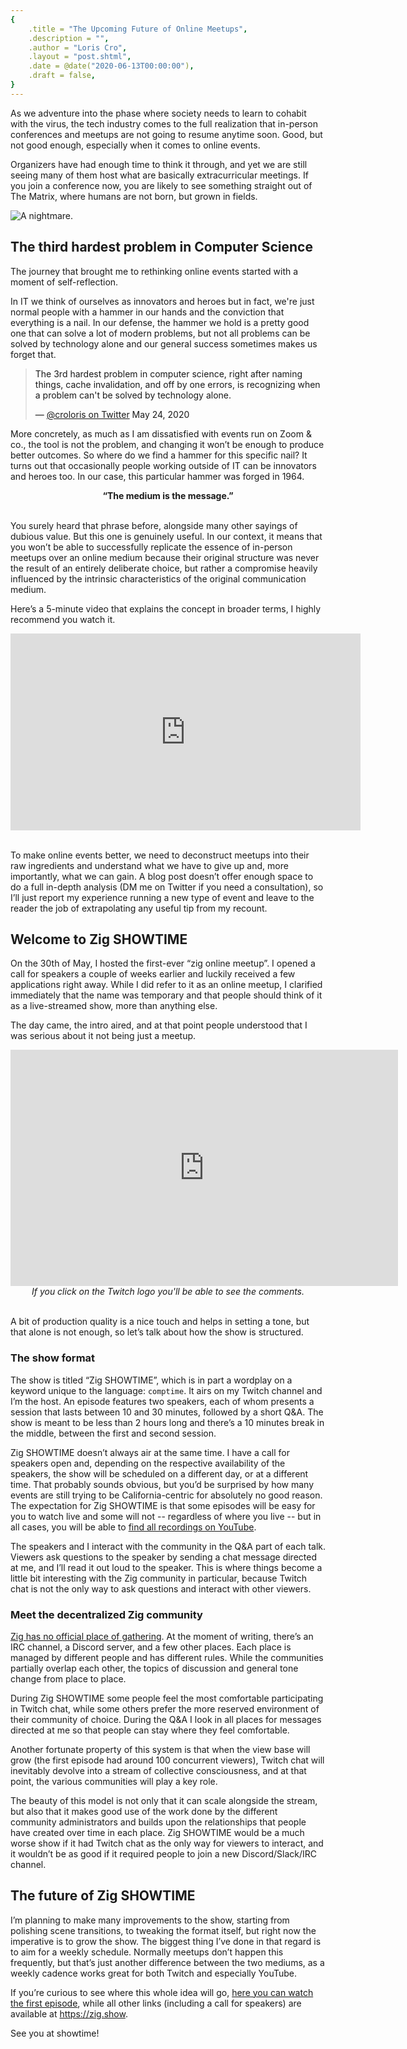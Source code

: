 ```yaml
---
{
    .title = "The Upcoming Future of Online Meetups",
    .description = "",
    .author = "Loris Cro",
    .layout = "post.shtml",
    .date = @date("2020-06-13T00:00:00"),
    .draft = false,
}
---
```


As we adventure into the phase where society needs to learn to cohabit with the virus, the tech industry comes to the full realization that in-person conferences and meetups are not going to resume anytime soon. Good, but not good enough, especially when it comes to online events.

Organizers have had enough time to think it through, and yet we are still seeing many of them host what are basically extracurricular meetings. If you join a conference now, you are likely to see something straight out of The Matrix, where humans are not born, but grown in fields. 

![A nightmare.](nightmare.PNG "Yes, meetups and conferences are also about social interaction, but not like this.")


## The third hardest problem in Computer Science
The journey that brought me to rethinking online events started with a moment of self-reflection. 

In IT we think of ourselves as innovators and heroes but in fact, we're just normal people with a hammer in our hands and the conviction that everything is a nail. In our defense, the hammer we hold is a pretty good one that can solve a lot of modern problems, but not all problems can be solved by technology alone and our general success sometimes makes us forget that.

<blockquote class="twitter-tweet" style="color:inherit;"><p lang="en" dir="ltr">The 3rd hardest problem in computer science, right after naming things, cache invalidation, and off by one errors, is recognizing when a problem can&#39;t be solved by technology alone.</p>&mdash; <a href="https://twitter.com/croloris/status/1264391714539741184?ref_src=twsrc%5Etfw">@croloris on Twitter</a> May 24, 2020</blockquote>

More concretely, as much as I am dissatisfied with events run on Zoom & co., the tool is not the problem, and changing it won’t be enough to produce better outcomes. So where do we find a hammer for this specific nail? It turns out that occasionally people working outside of IT can be innovators and heroes too. In our case, this particular hammer was forged in 1964.

<center><b>“The medium is the message.”</b></center><br> 


You surely heard that phrase before, alongside many other sayings of dubious value. But this one is genuinely useful. In our context, it means that you won’t be able to successfully replicate the essence of in-person meetups over an online medium because their original structure was never the result of an entirely deliberate choice, but rather a compromise heavily influenced by the intrinsic characteristics of the original communication medium.

Here’s a 5-minute video that explains the concept in broader terms, I highly recommend you watch it.

<div class="video-container">
<iframe width="560" height="315" src="https://www.youtube-nocookie.com/embed/OseOb_wBsi4" frameborder="0" allow="accelerometer; autoplay; encrypted-media; gyroscope; picture-in-picture" allowfullscreen></iframe>
</div>

<br>To make online events better, we need to deconstruct meetups into their raw ingredients and understand what we have to give up and, more importantly, what we can gain. A blog post doesn’t offer enough space to do a full in-depth analysis (DM me on Twitter if you need a consultation), so I’ll just report my experience running a new type of event and leave to the reader the job of extrapolating any useful tip from my recount.

## Welcome to Zig SHOWTIME
On the 30th of May, I hosted the first-ever “zig online meetup”. I opened a call for speakers a couple of weeks earlier and luckily received a few applications right away. While I did refer to it as an online meetup, I clarified immediately that the name was temporary and that people should think of it as a live-streamed show, more than anything else.

The day came, the intro aired, and at that point people understood that I was serious about it not being just a meetup.

<div class="video-container">
<iframe src="https://clips.twitch.tv/embed?clip=RamshackleArbitraryBillJKanStyle&autoplay=false&parent=kristoff.it" frameborder="0" allowfullscreen="true" scrolling="no" height="378" width="620"></iframe>
</div>

<center><i>If you click on the Twitch logo you'll be able to see the comments.</i></center>

<br>A bit of production quality is a nice touch and helps in setting a tone, but that alone is not enough, so let’s talk about how the show is structured.

### The show format
The show is titled “Zig SHOWTIME”, which is in part a wordplay on a keyword unique to the language: `comptime`. It airs on my Twitch channel and I’m the host. An episode features two speakers, each of whom presents a session that lasts between 10 and 30 minutes, followed by a short Q&A. The show is meant to be less than 2 hours long and there’s a 10 minutes break in the middle, between the first and second session.

Zig SHOWTIME doesn’t always air at the same time. I have a call for speakers open and, depending on the respective availability of the speakers, the show will be scheduled on a different day, or at a different time. That probably sounds obvious, but you’d be surprised by how many events are still trying to be California-centric for absolutely no good reason. The expectation for Zig SHOWTIME is that some episodes will be easy for you to watch live and some will not -- regardless of where you live -- but in all cases, you will be able to [find all recordings on YouTube](https://www.youtube.com/channel/UC2EQzAewrC10KCDFSS4j-zA).

The speakers and I interact with the community in the Q&A part of each talk. Viewers ask questions to the speaker by sending a chat message directed at me, and I’ll read it out loud to the speaker. This is where things become a little bit interesting with the Zig community in particular, because Twitch chat is not the only way to ask questions and interact with other viewers.

### Meet the decentralized Zig community
[Zig has no official place of gathering](https://github.com/ziglang/zig/wiki/Community). At the moment of writing, there’s an IRC channel, a Discord server, and a few other places. Each place is managed by different people and has different rules. While the communities partially overlap each other, the topics of discussion and general tone change from place to place.

During Zig SHOWTIME some people feel the most comfortable participating in Twitch chat, while some others prefer the more reserved environment of their community of choice. During the Q&A I look in all places for messages directed at me so that people can stay where they feel comfortable.

Another fortunate property of this system is that when the view base will grow (the first episode had around 100 concurrent viewers), Twitch chat will inevitably devolve into a stream of collective consciousness, and at that point, the various communities will play a key role. 

The beauty of this model is not only that it can scale alongside the stream, but also that it makes good use of the work done by the different community administrators and builds upon the relationships that people have created over time in each place. Zig SHOWTIME would be a much worse show if it had Twitch chat as the only way for viewers to interact, and it wouldn’t be as good if it required people to join a new Discord/Slack/IRC channel.

## The future of Zig SHOWTIME
I’m planning to make many improvements to the show, starting from polishing scene transitions, to tweaking the format itself, but right now the imperative is to grow the show. The biggest thing I’ve done in that regard is to aim for a weekly schedule. Normally meetups don’t happen this frequently, but that’s just another difference between the two mediums, as a weekly cadence works great for both Twitch and especially YouTube.

If you’re curious to see where this whole idea will go, [here you can watch the first episode](https://youtu.be/Unq712gqu2U), while all other links (including a call for speakers) are available at https://zig.show. 

See you at showtime!












